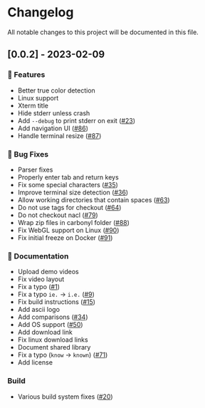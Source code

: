 # Changelog

All notable changes to this project will be documented in this file.

## [0.0.2] - 2023-02-09

### 🚀 Features

- Better true color detection
- Linux support
- Xterm title
- Hide stderr unless crash
- Add `--debug` to print stderr on exit ([#23](https://github.com/fathyb/carbonyl/issues/23))
- Add navigation UI ([#86](https://github.com/fathyb/carbonyl/issues/86))
- Handle terminal resize ([#87](https://github.com/fathyb/carbonyl/issues/87))

### 🐛 Bug Fixes

- Parser fixes
- Properly enter tab and return keys
- Fix some special characters ([#35](https://github.com/fathyb/carbonyl/issues/35))
- Improve terminal size detection ([#36](https://github.com/fathyb/carbonyl/issues/36))
- Allow working directories that contain spaces ([#63](https://github.com/fathyb/carbonyl/issues/63))
- Do not use tags for checkout ([#64](https://github.com/fathyb/carbonyl/issues/64))
- Do not checkout nacl ([#79](https://github.com/fathyb/carbonyl/issues/79))
- Wrap zip files in carbonyl folder ([#88](https://github.com/fathyb/carbonyl/issues/88))
- Fix WebGL support on Linux ([#90](https://github.com/fathyb/carbonyl/issues/90))
- Fix initial freeze on Docker ([#91](https://github.com/fathyb/carbonyl/issues/91))

### 📖 Documentation

- Upload demo videos
- Fix video layout
- Fix a typo ([#1](https://github.com/fathyb/carbonyl/issues/1))
- Fix a typo `ie.` -> `i.e.` ([#9](https://github.com/fathyb/carbonyl/issues/9))
- Fix build instructions ([#15](https://github.com/fathyb/carbonyl/issues/15))
- Add ascii logo
- Add comparisons ([#34](https://github.com/fathyb/carbonyl/issues/34))
- Add OS support ([#50](https://github.com/fathyb/carbonyl/issues/50))
- Add download link
- Fix linux download links
- Document shared library
- Fix a typo (`know` -> `known`) ([#71](https://github.com/fathyb/carbonyl/issues/71))
- Add license

### Build

- Various build system fixes ([#20](https://github.com/fathyb/carbonyl/issues/20))

